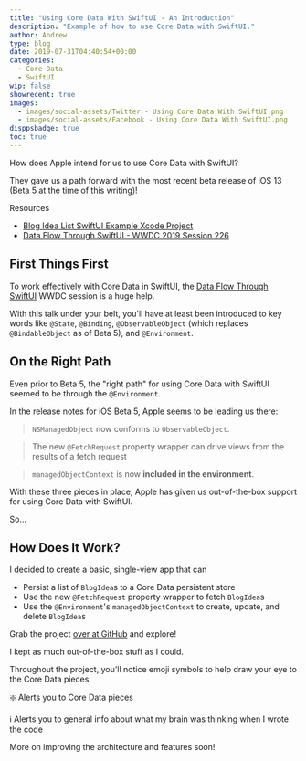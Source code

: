 ```yaml
---
title: "Using Core Data With SwiftUI - An Introduction"
description: "Example of how to use Core Data with SwiftUI."
author: Andrew
type: blog
date: 2019-07-31T04:40:54+00:00
categories:
  - Core Data
  - SwiftUI
wip: false
showrecent: true
images:
  - images/social-assets/Twitter - Using Core Data With SwiftUI.png
  - images/social-assets/Facebook - Using Core Data With SwiftUI.png
disppsbadge: true
toc: true
---
```


How does Apple intend for us to use Core Data with SwiftUI?

They gave us a path forward with the most recent beta release of iOS 13 (Beta 5 at the time of this writing)!

<a name="resources" class="jump-target"></a>
<div class="resources">
<div class="resources-header">
Resources
</div>
<ul class="resources-content">
<li>
<i class="fas fa-file-code"></i> <a href="https://github.com/andrewcbancroft/BlogIdeaList-SwiftUI"> Blog Idea List SwiftUI Example Xcode Project</a>
</li>
<li>
<i class="fas fa-link"></i> <a href="https://developer.apple.com/videos/play/wwdc2019/226/" rel="nofollow">Data Flow Through SwiftUI - WWDC 2019 Session 226</a>
</li>
</ul>
</div>

## First Things First
To work effectively with Core Data in SwiftUI, the [Data Flow Through SwiftUI](https://developer.apple.com/videos/play/wwdc2019/226/) WWDC session is a huge help.

With this talk under your belt, you'll have at least been introduced to key words like `@State`, `@Binding`, `@ObservableObject` (which replaces `@BindableObject` as of Beta 5), and `@Environment`.

## On the Right Path
Even prior to Beta 5, the "right path" for using Core Data with SwiftUI seemed to be through the `@Environment`.

In the release notes for iOS Beta 5, Apple seems to be leading us there:

> `NSManagedObject` now conforms to `ObservableObject`. 

> The new `@FetchRequest` property wrapper can drive views from the results of a fetch request

> `managedObjectContext` is now **included in the environment**.

With these three pieces in place, Apple has given us out-of-the-box support for using Core Data with SwiftUI.

So...

## How Does It Work?

I decided to create a basic, single-view app that can

* Persist a list of `BlogIdea`s to a Core Data persistent store
* Use the new `@FetchRequest` property wrapper to fetch `BlogIdea`s
* Use the `@Environment`'s `managedObjectContext` to create, update, and delete `BlogIdea`s

Grab the project [over at GitHub](https://github.com/andrewcbancroft/BlogIdeaList-SwiftUI) and explore!

I kept as much out-of-the-box stuff as I could.

Throughout the project, you'll notice emoji symbols to help draw your eye to the Core Data pieces.

❇️ Alerts you to Core Data pieces

ℹ️ Alerts you to general info about what my brain was thinking when I wrote the code

More on improving the architecture and features soon!